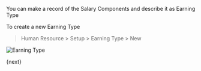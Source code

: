 <!-- add-breadcrumbs -->
You can make a record of the Salary Components and describe it as Earning Type

To create a new Earning Type

> Human Resource > Setup > Earning Type > New

<img class="screenshot" alt="Earning Type" src="{{docs_base_url}}/assets/img/human-resources/earning-type.png">


{next}
